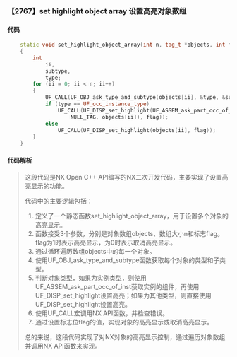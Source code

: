 ### 【2767】set highlight object array 设置高亮对象数组

#### 代码

```cpp
    static void set_highlight_object_array(int n, tag_t *objects, int flag)  
    {  
        int  
            ii,  
            subtype,  
            type;  
        for (ii = 0; ii < n; ii++)  
        {  
            UF_CALL(UF_OBJ_ask_type_and_subtype(objects[ii], &type, &subtype));  
            if (type == UF_occ_instance_type)  
                UF_CALL(UF_DISP_set_highlight(UF_ASSEM_ask_part_occ_of_inst(  
                    NULL_TAG, objects[ii]), flag));  
            else  
                UF_CALL(UF_DISP_set_highlight(objects[ii], flag));  
        }  
    }

```

#### 代码解析

> 这段代码是NX Open C++ API编写的NX二次开发代码，主要实现了设置高亮显示的功能。
>
> 代码中的主要逻辑包括：
>
> 1. 定义了一个静态函数set_highlight_object_array，用于设置多个对象的高亮显示。
> 2. 函数接受3个参数，分别是对象数组objects、数组大小n和标志flag。flag为1时表示高亮显示，为0时表示取消高亮显示。
> 3. 通过循环遍历数组objects中的每一个对象。
> 4. 使用UF_OBJ_ask_type_and_subtype函数获取每个对象的类型和子类型。
> 5. 判断对象类型，如果为实例类型，则使用UF_ASSEM_ask_part_occ_of_inst获取实例的组件，再使用UF_DISP_set_highlight设置高亮；如果为其他类型，则直接使用UF_DISP_set_highlight设置高亮。
> 6. 使用UF_CALL宏调用NX API函数，并检查错误。
> 7. 通过设置标志位flag的值，实现对象的高亮显示或取消高亮显示。
>
> 总的来说，这段代码实现了对NX对象的高亮显示控制，通过遍历对象数组并调用NX API函数来实现。
>
